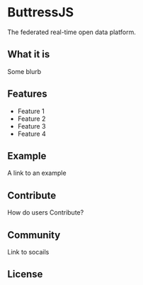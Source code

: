 # ButtressJS
The federated real-time open data platform.

## What it is

Some blurb

## Features
* Feature 1
* Feature 2
* Feature 3
* Feature 4

## Example
A link to an example

## Contribute
How do users Contribute?

## Community
Link to socails

## License